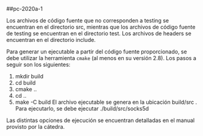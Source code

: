 ##pc-2020a-1

Los archivos de código fuente que no corresponden a testing se encuentran en el directorio src, mientras que los archivos de código fuente de testing se encuentran en el directorio test. Los archivos de headers se encuentran en el directorio include.

Para generar un ejecutable a partir del código fuente proporcionado, se debe utilizar la herramienta `cmake` (al menos en su versión 2.8). Los pasos a seguir son los siguientes:
   1. mkdir build
   2. cd build
   3. cmake ..
   4. cd ..
   5. make -C build
El archivo ejecutable se genera en la ubicación build/src . Para ejecutarlo, se debe ejecutar
    ./build/src/socks5d

Las distintas opciones de ejecución se encuentran detalladas en el manual provisto por la cátedra.